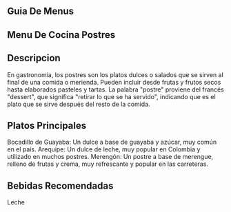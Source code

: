 ## Guia De Menus

## Menu De Cocina Postres

## Descripcion 
En gastronomía, los postres son los platos dulces o salados que se sirven al final de una comida o merienda. Pueden incluir desde frutas y frutos secos hasta elaborados pasteles y tartas. La palabra "postre" proviene del francés "dessert", que significa "retirar lo que se ha servido", indicando que es el plato que se sirve después del resto de la comida. 


## Platos Principales
Bocadillo de Guayaba: Un dulce a base de guayaba y azúcar, muy común en el país. 
Arequipe: Un dulce de leche, muy popular en Colombia y utilizado en muchos postres. 
Merengón: Un postre a base de merengue, relleno de frutas y crema, muy refrescante y popular en las carreteras. 


## Bebidas Recomendadas

Leche
